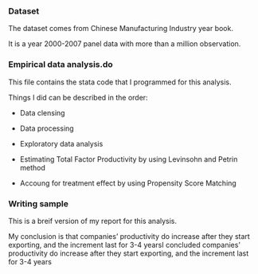


### Dataset

The dataset comes from Chinese Manufacturing Industry year book. 

It is a year 2000-2007 panel data with more than a million observation.



### Empirical data analysis.do

This file contains the stata code that I programmed for this analysis.

Things I did can be described in the order:

  * Data clensing

  * Data processing

  * Exploratory data analysis

  * Estimating Total Factor Productivity by using Levinsohn and Petrin method

  * Accoung for treatment effect by using Propensity Score Matching 



### Writing sample

This is a breif version of my report for this analysis. 

My conclusion is that companies’ productivity do increase after they start exporting, and the increment last for 3-4 yearsI concluded companies’ productivity do increase after they start exporting, and the increment last for 3-4 years
